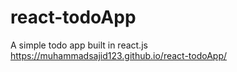 # react-todoApp
A simple todo app built in react.js
https://muhammadsajid123.github.io/react-todoApp/
